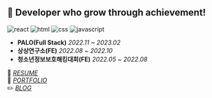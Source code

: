 ## 🌱 Developer who grow through achievement!
![react](https://img.shields.io/badge/-React-61DAFB?logo=react&logoColor=white)
![html](https://img.shields.io/badge/-html-E34F26?logo=html5&logoColor=white)
![css](https://img.shields.io/badge/css-1572B6?style=flat-square&logo=css3&logoColor=white")
![javascript](https://img.shields.io/badge/javascript-F7DF1E?style=flat-square&logo=javascript&logoColor=black)
* **PALO(Full Stack)** <I>2022.11 ~ 2023.02</I>
* **상상연구소(FE)** <I>2022.08 ~ 2022.10</I>
* **청소년정보보호해킹대회(FE)** <I>2022.05 ~ 2022.08</I>

📝 <I>[RESUME](https://hnsoo.notion.site/2ae26421a49d406786dd86000e1828fb)</I>    
📁 <I>[PORTFOLIO](https://hnsoo.notion.site/c9ff0f5fa9a84281bdf25e9868f0fe4f?v=a17e817f305f475c9c31e5769df34918)</I>      
✏️ <I>[BLOG]()</I>   
